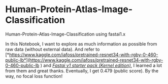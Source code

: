 # Human-Protein-Atlas-Image-Classification
Human-Protein-Atlas-Image-Classification using fastai1.x

  In this Notebook, I want to explore as much information as possible from raw data (without external data). And refer to [*https://www.kaggle.com/iafoss/pretrained-resnet34-with-rgby-0-460-public-lb*](https://www.kaggle.com/iafoss/pretrained-resnet34-with-rgby-0-460-public-lb ) and [*Fastai v1 starter pack (Kernel edition)*](https://www.kaggle.com/hortonhearsafoo/fastai-v1-starter-pack-kernel-edition-lb-0-323), I learned a lot from them and great thanks. Eventually, I get 0.479 (public score). By the way, no focal loss function!
